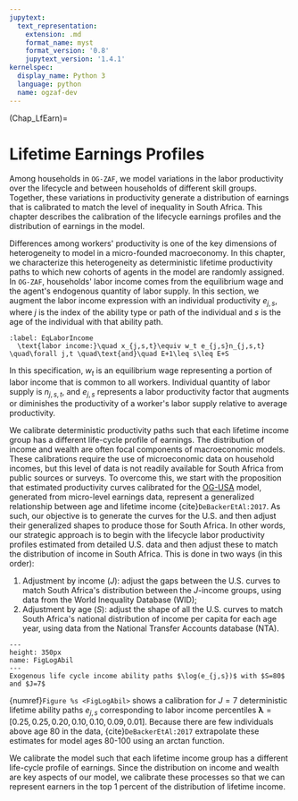 ```yaml
---
jupytext:
  text_representation:
    extension: .md
    format_name: myst
    format_version: '0.8'
    jupytext_version: '1.4.1'
kernelspec:
  display_name: Python 3
  language: python
  name: ogzaf-dev
---
```


(Chap_LfEarn)=
# Lifetime Earnings Profiles

Among households in `OG-ZAF`, we model variations in the labor productivity over the lifecycle and between households of different skill groups. Together, these variations in productivity generate a distribution of earnings that is calibrated to match the level of inequality in South Africa. This chapter describes the calibration of the lifecycle earnings profiles and the distribution of earnings in the model.

Differences among workers' productivity is one of the key dimensions of heterogeneity to model in a micro-founded macroeconomy. In this chapter, we characterize this heterogeneity as deterministic lifetime productivity paths to which new cohorts of agents in the model are randomly assigned. In `OG-ZAF`, households' labor income comes from the equilibrium wage and the agent's endogenous quantity of labor supply. In this section, we augment the labor income expression with an individual productivity $e_{j,s}$, where $j$ is the index of the ability type or path of the individual and $s$ is the age of the individual with that ability path.

```{math}
:label: EqLaborIncome
  \text{labor income:}\quad x_{j,s,t}\equiv w_t e_{j,s}n_{j,s,t} \quad\forall j,t \quad\text{and}\quad E+1\leq s\leq E+S
```

In this specification, $w_t$ is an equilibrium wage representing a portion of labor income that is common to all workers. Individual quantity of labor supply is $n_{j,s,t}$, and $e_{j,s}$ represents a labor productivity factor that augments or diminishes the productivity of a worker's labor supply relative to average productivity.

We calibrate deterministic productivity paths such that each lifetime income group has a different life-cycle profile of earnings. The distribution of income and wealth are often focal components of macroeconomic models. These calibrations require the use of microeconomic data on household incomes, but this level of data is not readily available for South Africa from public sources or surveys. To overcome this, we start with the proposition that estimated productivity curves calibrated for the [OG-USA](https://pslmodels.github.io/OG-USA/content/calibration/earnings.html) model, generated from micro-level earnings data, represent a generalized relationship between age and lifetime income {cite}`DeBackerEtAl:2017`. As such, our objective is to generate the curves for the U.S. and then adjust their generalized shapes to produce those for South Africa. In other words, our strategic approach is to begin with the lifecycle labor productivity profiles estimated from detailed U.S. data and then adjust these to match the distribution of income in South Africa. This is done in two ways (in this order):

  1. Adjustment by income ($J$): adjust the gaps between the U.S. curves to match South Africa's distribution between the $J$-income groups, using data from the World Inequality Database (WID);
  2. Adjustment by age ($S$): adjust the shape of all the U.S. curves to match South Africa's national distribution of income per capita for each age year, using data from the National Transfer Accounts database (NTA).


```{figure} ./images/ability_log_2D_ZAF.png
---
height: 350px
name: FigLogAbil
---
Exogenous life cycle income ability paths $\log(e_{j,s})$ with $S=80$ and $J=7$
```

<!-- +++
```{code-cell} ogzaf-dev
:tags: [hide-cell]
from myst_nb import glue
import ogzaf.parameter_plots as pp
from ogzaf import Specifications
p = Specifications()
fig = pp.plot_ability_profiles(p)
glue("earnings_profiles", fig, display=False)
```

```{glue:figure} earnings_profiles
:figwidth: 750px
:name: "FigLogAbil"

Exogenous life cycle income ability paths $\log(e_{j,s})$ with $S=80$ and $J=7$
```
-->


{numref}`Figure %s <FigLogAbil>` shows a calibration for $J=7$ deterministic lifetime ability paths $e_{j,s}$ corresponding to labor income percentiles $\boldsymbol{\lambda}=[0.25, 0.25, 0.20, 0.10, 0.10, 0.09, 0.01]$. Because there are few individuals above age 80 in the data, {cite}`DeBackerEtAl:2017` extrapolate these estimates for model ages 80-100 using an arctan function.

We calibrate the model such that each lifetime income group has a different life-cycle profile of earnings. Since the distribution on income and wealth are key aspects of our model, we calibrate these processes so that we can represent earners in the top 1 percent of the distribution of lifetime income.

[^PS_note]: These data are available from the website of Emmanuel Saez: [https://eml.berkeley.edu/~saez/](https://eml.berkeley.edu/~saez/).  We use numbers from Table0, Panel B, "Income excluding realized capital gains."
